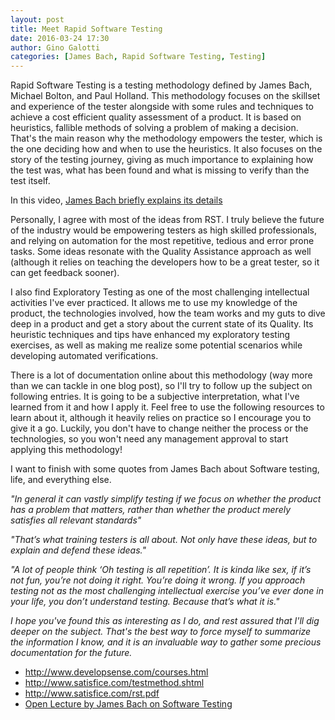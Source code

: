 ```yaml
---
layout: post
title: Meet Rapid Software Testing
date: 2016-03-24 17:30
author: Gino Galotti
categories: [James Bach, Rapid Software Testing, Testing]
---
```

Rapid Software Testing is a testing methodology defined by James Bach, Michael Bolton, and Paul Holland. This methodology focuses on the skillset and experience of the tester alongside with some rules and techniques to achieve a cost efficient quality assessment of a product. It is based on heuristics, fallible methods of solving a problem of making a decision. That's the main reason why the methodology empowers the tester, which is the one deciding how and when to use the heuristics. It also focuses on the story of the testing journey, giving as much importance to explaining how the test was, what has been found and what is missing to verify than the test itself.

In this video, [James Bach briefly explains its details](http://www.youtube.com/watch?v=2t35cEF4e6M)

Personally, I agree with most of the ideas from RST. I truly believe the future of the industry would be empowering testers as high skilled professionals, and relying on automation for the most repetitive, tedious and error prone tasks. Some ideas resonate with the Quality Assistance approach as well (although it relies on teaching the developers how to be a great tester, so it can get feedback sooner).

I also find Exploratory Testing as one of the most challenging intellectual activities I've ever practiced. It allows me to use my knowledge of the product, the technologies involved, how the team works and my guts to dive deep in a product and get a story about the current state of its Quality. Its heuristic techniques and tips have enhanced my exploratory testing exercises, as well as making me realize some potential scenarios while developing automated verifications.

There is a lot of documentation online about this methodology (way more than we can tackle in one blog post), so I'll try to follow up the subject on following entries. It is going to be a subjective interpretation, what I've learned from it and how I apply it. Feel free to use the following resources to learn about it, although it heavily relies on practice so I encourage you to give it a go. Luckily, you don't have to change neither the process or the technologies, so you won't need any management approval to start applying this methodology!

I want to finish with some quotes from James Bach about Software testing, life, and everything else.

_"In general it can vastly simplify testing if we focus on whether the product has a problem that matters, rather than whether the product merely satisfies all relevant standards"_

_"That’s what training testers is all about. Not only have these ideas, but to explain and defend these ideas."_

_"A lot of people think ‘Oh testing is all repetition’. It is kinda like sex, if it’s not fun, you’re not doing it right. You’re doing it wrong. If you approach testing not as the most challenging intellectual exercise you’ve ever done in your life, you don’t understand testing. Because that’s what it is."_

_I hope you've found this as interesting as I do, and rest assured that I'll dig deeper on the subject. That's the best way to force myself to summarize the information I know, and it is an invaluable way to gather some precious documentation for the future._


* http://www.developsense.com/courses.html
* http://www.satisfice.com/testmethod.shtml
* http://www.satisfice.com/rst.pdf
* [Open Lecture by James Bach on Software Testing](https://www.youtube.com/watch?v=ILkT_HV9DVU)
